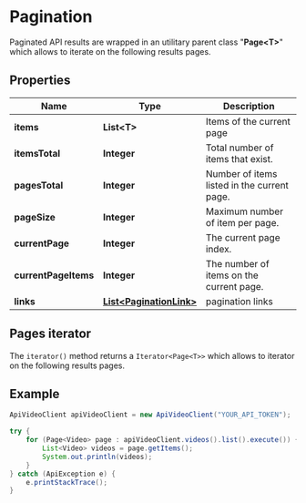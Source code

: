 # Pagination

Paginated API results are wrapped in an utilitary parent class "**Page&lt;T&gt;**" which allows to iterate on the following results pages.

## Properties

Name | Type | Description
------------ | ------------- | -------------
**items** | **List&lt;T&gt;** | Items of the current page
**itemsTotal** | **Integer** | Total number of items that exist.
**pagesTotal** | **Integer** | Number of items listed in the current page.
**pageSize** | **Integer** | Maximum number of item per page.
**currentPage** | **Integer** | The current page index.
**currentPageItems** | **Integer** | The number of items on the current page.
**links** | [**List&lt;PaginationLink&gt;**](PaginationLink.md) | pagination links


## Pages iterator

The `iterator()` method returns a `Iterator<Page<T>>` which allows to iterator on the following results pages.


## Example

```java
ApiVideoClient apiVideoClient = new ApiVideoClient("YOUR_API_TOKEN");

try {
    for (Page<Video> page : apiVideoClient.videos().list().execute()) {
        List<Video> videos = page.getItems();
        System.out.println(videos);
    }
} catch (ApiException e) {
    e.printStackTrace();
}
```
